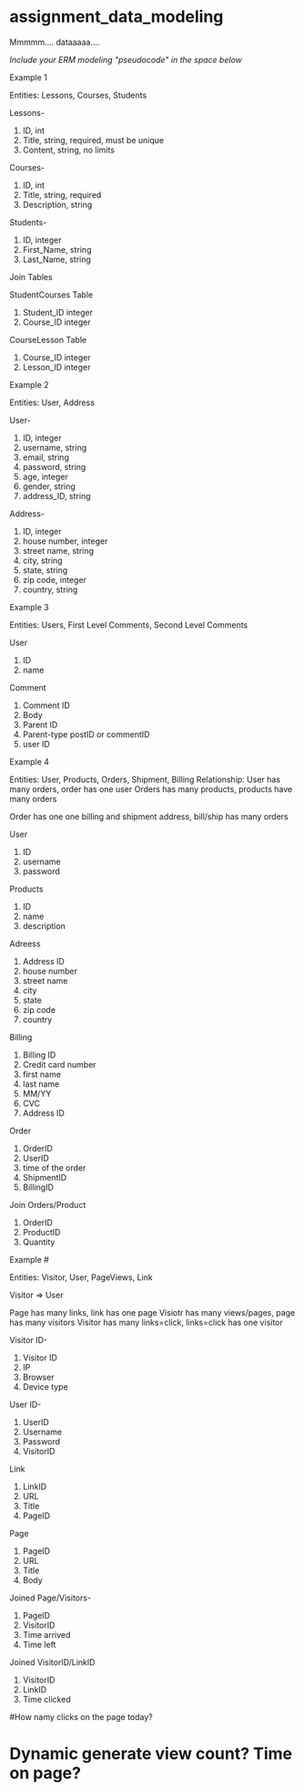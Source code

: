 # assignment_data_modeling
Mmmmm.... dataaaaa....

*Include your ERM modeling "pseudocode" in the space below*

Example 1

Entities: Lessons, Courses, Students

Lessons-

1. ID, int
2. Title, string, required, must be unique
3. Content, string, no limits

Courses-

1. ID, int
2. Title, string, required
3. Description, string

Students-

1. ID, integer
2. First_Name, string
3. Last_Name, string

Join Tables

StudentCourses Table

1. Student_ID integer
2. Course_ID integer

CourseLesson Table

1. Course_ID integer
2. Lesson_ID integer



Example 2

Entities: User, Address

User-

1. ID, integer
2. username, string
3. email, string
4. password, string
5. age, integer
6. gender, string
7. address_ID, string

Address-

1. ID, integer
2. house number, integer
3. street name, string
4. city, string
5. state, string
6. zip code, integer
7. country, string



Example 3

Entities: Users, First Level Comments, Second Level Comments

User

1. ID
2. name

Comment

1. Comment ID
2. Body
3. Parent ID
4. Parent-type postID or commentID
5. user ID



Example 4

Entities: User, Products, Orders, Shipment, Billing
Relationship: 
User has many orders, order has one user
Orders has many products, products have many orders

Order has one one billing and shipment address, bill/ship has many orders

User
1. ID
2. username
3. password

Products
1. ID
2. name
3. description

Adreess

1. Address ID
2. house number
3. street name
4. city
5. state
6. zip code
7. country

Billing
1. Billing ID
2. Credit card number
3. first name
4. last name
5. MM/YY
6. CVC
7. Address ID

Order

1. OrderID
2. UserID
3. time of the order
4. ShipmentID
5. BillingID

Join Orders/Product
1. OrderID
2. ProductID
3. Quantity



Example #

Entities: Visitor, User, PageViews, Link

Visitor => User

Page has many links, link has one page
Visiotr has many views/pages, page has many visitors
Visitor has many links=click, links=click has one visitor

Visitor ID-

1. Visitor ID
2. IP
3. Browser
4. Device type

User ID-

1. UserID
2. Username
3. Password
4. VisitorID

Link

1. LinkID
2. URL
3. Title
2. PageID

Page

1. PageID
2. URL
3. Title
4. Body


Joined Page/Visitors- 

1. PageID
2. VisitorID
3. Time arrived
4. Time left

Joined VisitorID/LinkID

1. VisitorID
2. LinkID
3. Time clicked


#How namy clicks on the page today?
# Dynamic generate view count? Time on page?



